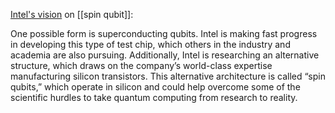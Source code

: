 [Intel's vision](https://newsroom.intel.com/news/intel-sees-promise-silicon-spin-qubits-quantum-computing/#gs.b0cz08) on [[spin qubit]]:

One possible form is superconducting qubits. Intel is making fast progress in developing this type of test chip, which others in the industry and academia are also pursuing. Additionally, Intel is researching an alternative structure, which draws on the company’s world-class expertise manufacturing silicon transistors. This alternative architecture is called “spin qubits,” which operate in silicon and could help overcome some of the scientific hurdles to take quantum computing from research to reality.



